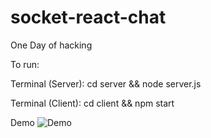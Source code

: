 # socket-react-chat
One Day of hacking




To run:

Terminal (Server):
cd server && node server.js

Terminal (Client):
cd client && npm start


Demo
![Demo](https://github.com/rkhayat/socket-react-chat/blob/master/demo.gif)
